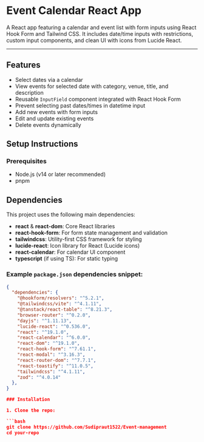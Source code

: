 # Event Calendar React App

A React app featuring a calendar and event list with form inputs using React Hook Form and Tailwind CSS. It includes date/time inputs with restrictions, custom input components, and clean UI with icons from Lucide React.

---

## Features

- Select dates via a calendar
- View events for selected date with category, venue, title, and description
- Reusable `InputField` component integrated with React Hook Form
- Prevent selecting past dates/times in datetime input
- Add new events with form inputs
- Edit and update existing events
- Delete events dynamically

## Setup Instructions

### Prerequisites

- Node.js (v14 or later recommended)
- pnpm

## Dependencies

This project uses the following main dependencies:

- **react** & **react-dom**: Core React libraries
- **react-hook-form**: For form state management and validation
- **tailwindcss**: Utility-first CSS framework for styling
- **lucide-react**: Icon library for React (Lucide icons)
- **react-calendar**: For calendar UI component
- **typescript** (if using TS): For static typing

### Example `package.json` dependencies snippet:

````json
{
  "dependencies": {
    "@hookform/resolvers": "^5.2.1",
    "@tailwindcss/vite": "^4.1.11",
    "@tanstack/react-table": "^8.21.3",
    "browser-router": "^0.2.0",
    "dayjs": "^1.11.13",
    "lucide-react": "^0.536.0",
    "react": "^19.1.0",
    "react-calendar": "^6.0.0",
    "react-dom": "^19.1.0",
    "react-hook-form": "^7.61.1",
    "react-modal": "^3.16.3",
    "react-router-dom": "^7.7.1",
    "react-toastify": "^11.0.5",
    "tailwindcss": "^4.1.11",
    "zod": "^4.0.14"
  },
}

### Installation

1. Clone the repo:

```bash
git clone https://github.com/Sudipraut1522/Event-management
cd your-repo
````

